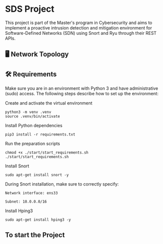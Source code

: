 # SDS Project

This project is part of the Master's program in Cybersecurity and aims to implement a proactive intrusion detection and mitigation environment for Software-Defined Networks (SDN) using Snort and Ryu through their REST APIs.

## 🖥️ Network Topology


## 🛠️ Requirements

Make sure you are in an environment with Python 3 and have administrative (sudo) access. The following steps describe how to set up the environment:

Create and activate the virtual environment

    python3 -m venv .venv
    source .venv/bin/activate

Install Python dependencies

    pip3 install -r requirements.txt

Run the preparation scripts

    chmod +x ./start/start_requirements.sh
    ./start/start_requirements.sh

Install Snort

    sudo apt-get install snort -y

During Snort installation, make sure to correctly specify:

    Network interface: ens33

    Subnet: 10.0.0.0/16

Install Hping3

    sudo apt-get install hping3 -y
    

## To start the Project

